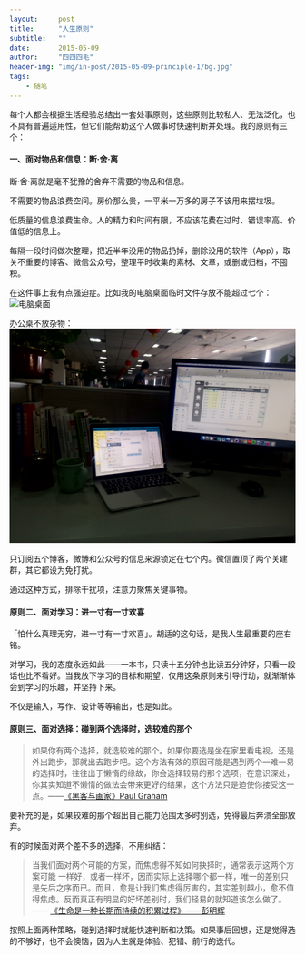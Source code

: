 ```yaml
---
layout:     post
title:      "人生原则"
subtitle:   ""
date:       2015-05-09
author:     "四四四毛"
header-img: "img/in-post/2015-05-09-principle-1/bg.jpg"
tags:
    - 随笔
---
```




每个人都会根据生活经验总结出一套处事原则，这些原则比较私人、无法泛化，也不具有普遍适用性，但它们能帮助这个人做事时快速判断并处理。我的原则有三个：

#### 一、面对物品和信息：断·舍·离
断·舍·离就是毫不犹豫的舍弃不需要的物品和信息。

不需要的物品浪费空间。房价那么贵，一平米一万多的房子不该用来摆垃圾。

低质量的信息浪费生命。人的精力和时间有限，不应该花费在过时、错误率高、价值低的信息上。

每隔一段时间做次整理，把近半年没用的物品扔掉，删除没用的软件（App），取关不重要的博客、微信公众号，整理平时收集的素材、文章，或删或归档，不囤积。

在这件事上我有点强迫症。比如我的电脑桌面临时文件存放不能超过七个：
![电脑桌面](/img/in-post/2015-05-09-principle-1/1.png)

办公桌不放杂物：
![办公桌](/img/in-post/2015-05-09-principle-1/2.png)

只订阅五个博客，微博和公众号的信息来源锁定在七个内。微信置顶了两个关建群，其它都设为免打扰。

通过这种方式，排除干扰项，注意力聚焦关键事物。

#### 原则二、面对学习：进一寸有一寸欢喜
「怕什么真理无穷，进一寸有一寸欢喜」。胡适的这句话，是我人生最重要的座右铭。

对学习，我的态度永远如此——一本书，只读十五分钟也比读五分钟好，只看一段话也比不看好。当我放下学习的目标和期望，仅用这条原则来引导行动，就渐渐体会到学习的乐趣，并坚持下来。

不仅是输入，写作、设计等等输出，也是如此。

#### 原则三、面对选择：碰到两个选择时，选较难的那个

>如果你有两个选择，就选较难的那个。如果你要选是坐在家里看电视，还是外出跑步，那就出去跑步吧。这个方法有效的原因可能是遇到两个一难一易的选择时，往往出于懒惰的缘故，你会选择较易的那个选项，在意识深处，你其实知道不懒惰的做法会带来更好的结果，这个方法只是迫使你接受这一点。——[《黑客与画家》Paul Graham](https://book.douban.com/subject/6021440/)

要补充的是，如果较难的那个超出自己能力范围太多时别选，免得最后奔溃全部放弃。

有的时候面对两个差不多的选择，不用纠结：

>当我们面对两个可能的方案，而焦虑得不知如何抉择时，通常表示这两个方案可能 一样好，或者一样坏，因而实际上选择哪个都一样，唯一的差别只是先后之序而已。而且，愈是让我们焦虑得厉害的，其实差别越小，愈不值得焦虑。反而真正有明显的好坏差别时，我们轻易的就知道该怎么做了。—— [《生命是一种长期而持续的积累过程》——彭明辉](http://mp.weixin.qq.com/s?__biz=MjM5MDM0MTI5Mw==&mid=200158897&idx=2&sn=9330987a340f73aab059ae6687270b4b#rd)

按照上面两种策略，碰到选择时就能快速判断和决策。如果事后回想，还是觉得选的不够好，也不会懊恼，因为人生就是体验、犯错、前行的迭代。




